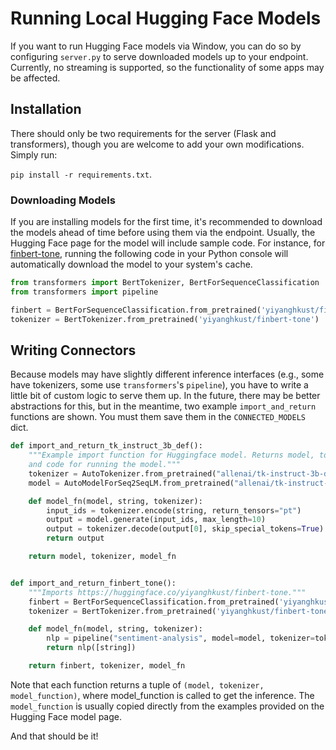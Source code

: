 # Running Local Hugging Face Models

If you want to run Hugging Face models via Window, you can do so by configuring `server.py` to serve downloaded models up to your endpoint. Currently, no streaming is supported, so the functionality of some apps may be affected.

## Installation

There should only be two requirements for the server (Flask and transformers), though you are welcome to add your own modifications. Simply run:

`pip install -r requirements.txt`.

### Downloading Models

If you are installing models for the first time, it's recommended to download the models ahead of time before using them via the endpoint. Usually, the Hugging Face page for the model will include sample code. For instance, for [finbert-tone](<[url](https://huggingface.co/yiyanghkust/finbert-tone)>), running the following code in your Python console will automatically download the model to your system's cache.

```python
from transformers import BertTokenizer, BertForSequenceClassification
from transformers import pipeline

finbert = BertForSequenceClassification.from_pretrained('yiyanghkust/finbert-tone',num_labels=3)
tokenizer = BertTokenizer.from_pretrained('yiyanghkust/finbert-tone')
```

## Writing Connectors

Because models may have slightly different inference interfaces (e.g., some have tokenizers, some use `transformers`'s `pipeline`), you have to write a little bit of custom logic to serve them up. In the future, there may be better abstractions for this, but in the meantime, two example `import_and_return` functions are shown. You must them save them in the `CONNECTED_MODELS` dict.

```python
def import_and_return_tk_instruct_3b_def():
    """Example import function for Huggingface model. Returns model, tokenizer,
    and code for running the model."""
    tokenizer = AutoTokenizer.from_pretrained("allenai/tk-instruct-3b-def")
    model = AutoModelForSeq2SeqLM.from_pretrained("allenai/tk-instruct-3b-def")

    def model_fn(model, string, tokenizer):
        input_ids = tokenizer.encode(string, return_tensors="pt")
        output = model.generate(input_ids, max_length=10)
        output = tokenizer.decode(output[0], skip_special_tokens=True)
        return output

    return model, tokenizer, model_fn


def import_and_return_finbert_tone():
    """Imports https://huggingface.co/yiyanghkust/finbert-tone."""
    finbert = BertForSequenceClassification.from_pretrained('yiyanghkust/finbert-tone', num_labels=3)
    tokenizer = BertTokenizer.from_pretrained('yiyanghkust/finbert-tone')

    def model_fn(model, string, tokenizer):
        nlp = pipeline("sentiment-analysis", model=model, tokenizer=tokenizer)
        return nlp([string])

    return finbert, tokenizer, model_fn
```

Note that each function returns a tuple of `(model, tokenizer, model_function)`, where model_function is called to get the inference. The `model_function` is usually copied directly from the examples provided on the Hugging Face model page.

And that should be it!
